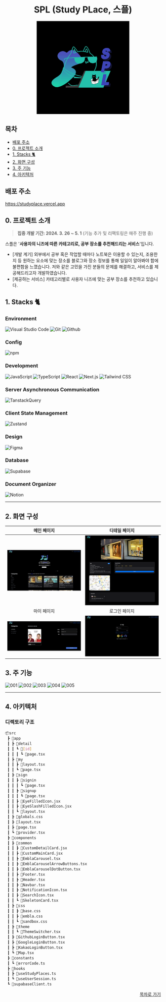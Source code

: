<div align="center">
<h1>SPL (Study PLace, 스플)</h1>
<img width="300" alt="image" src="https://github.com/dahyeo-n/SPL/blob/main/public/images/default-profile.jpg">
</div>

## 목차
- [배포 주소](#배포-주소)
- [0. 프로젝트 소개](#0-프로젝트-소개)
- [1. Stacks 🐈](#1-stacks-)
- [2. 화면 구성](#2-화면-구성)
- [3. 주 기능](#3-주-기능)
- [4. 아키텍처](#4-아키텍처)


## 배포 주소

https://studyplace.vercel.app

## 0. 프로젝트 소개

> **집중 개발 기간: 2024. 3. 26 ~ 5. 1**
> (기능 추가 및 리팩토링은 매주 진행 중)

스플은 '**사용자의 니즈에 따른 카테고리로, 공부 장소를 추천해드리는 서비스**'입니다.

- [개발 계기] 외부에서 공부 혹은 작업할 때마다 노트북은 이용할 수 있는지, 조용한지 등 원하는 요소에 맞는 장소를 블로그와 장소 정보를 통해 일일이 알아봐야 함에 불편함을 느꼈습니다. 저와 같은 고민을 가진 분들의 문제를 해결하고, 서비스를 제공해드리고자 개발하였습니다.
- [제공하는 서비스] 카테고리별로 사용자 니즈에 맞는 공부 장소를 추천하고 있습니다.

## 1. Stacks 🐈

### Environment

![Visual Studio Code](https://img.shields.io/badge/Visual%20Studio%20Code-007ACC?style=for-the-badge&logo=Visual%20Studio%20Code&logoColor=white)
![Git](https://img.shields.io/badge/Git-F05032?style=for-the-badge&logo=Git&logoColor=white)
![Github](https://img.shields.io/badge/GitHub-181717?style=for-the-badge&logo=GitHub&logoColor=white)

### Config

![npm](https://img.shields.io/badge/npm-CB3837?style=for-the-badge&logo=npm&logoColor=white)

### Development

![JavaScript](https://img.shields.io/badge/JavaScript-F7DF1E?style=for-the-badge&logo=Javascript&logoColor=white)
![TypeScript](https://img.shields.io/badge/TypeScript-007ACC?style=for-the-badge&logo=typescript&logoColor=white)
![React](https://img.shields.io/badge/React-20232A?style=for-the-badge&logo=react&logoColor=61DAFB)
![Next.js](https://img.shields.io/badge/Next.js-000000?style=for-the-badge&logo=Next.js&logoColor=white)
![Tailwind CSS](https://img.shields.io/badge/Tailwind_CSS-38B2AC?style=for-the-badge&logo=tailwind-css&logoColor=white)

### Server Asynchronous Communication
![TanstackQuery](https://img.shields.io/badge/TanstackQuery-FF4000?style=for-the-badge&logo=tanstackquery&logoColor=white)

### Client State Management
![Zustand](https://img.shields.io/badge/Zustand-FACC2E?style=for-the-badge&logo=zustand&logoColor=white)

### Design

![Figma](https://img.shields.io/badge/Figma-F24E1E?style=for-the-badge&logo=figma&logoColor=white)

### Database

![Supabase](https://img.shields.io/badge/Supabase-181818?style=for-the-badge&logo=supabase&logoColor=white)

### Document Organizer

![Notion](https://img.shields.io/badge/Notion-000000?style=for-the-badge&logo=Notion&logoColor=white)

---

## 2. 화면 구성

|        메인 페이지        |       디테일 페이지       |
| :-----------------------: | :-----------------------: |
| <img width="500" src="https://github.com/dahyeo-n/SPL/blob/main/public/images/main-page.png"/> | <img width="500" src="https://github.com/dahyeo-n/SPL/blob/main/public/images/detail-page.png"/> |
|        마이 페이지        |       로그인 페이지       |
| <img width="500" src="https://github.com/dahyeo-n/SPL/blob/main/public/images/my-page.png"/> | <img width="500" src="https://github.com/dahyeo-n/SPL/blob/main/public/images/login-page.png"/> |


## 3. 주 기능
![001](https://github.com/user-attachments/assets/c7a5820c-4b8f-4745-afcb-6c0d493bd911)
![002](https://github.com/user-attachments/assets/7c031ab0-fe77-43ed-9e4e-c330751d4834)
![003](https://github.com/user-attachments/assets/2055a792-b193-413c-8244-f8b547dc24e9)
![004](https://github.com/user-attachments/assets/3b099473-82ea-47df-ba84-4427c290d752)
![005](https://github.com/user-attachments/assets/eca0507f-6af3-4373-b878-23c7817d8849)

---

## 4. 아키텍처

### 디렉토리 구조

```bash
📦src
 ┣ 📂app
 ┃ ┣ 📂detail
 ┃ ┃ ┗ 📂[id]
 ┃ ┃ ┃ ┗ 📜page.tsx
 ┃ ┣ 📂my
 ┃ ┃ ┣ 📜layout.tsx
 ┃ ┃ ┗ 📜page.tsx
 ┃ ┣ 📂sign
 ┃ ┃ ┣ 📂signin
 ┃ ┃ ┃ ┗ 📜page.tsx
 ┃ ┃ ┣ 📂signup
 ┃ ┃ ┃ ┗ 📜page.tsx
 ┃ ┃ ┣ 📜EyeFilledIcon.jsx
 ┃ ┃ ┣ 📜EyeSlashFilledIcon.jsx
 ┃ ┃ ┗ 📜layout.tsx
 ┃ ┣ 📜globals.css
 ┃ ┣ 📜layout.tsx
 ┃ ┣ 📜page.tsx
 ┃ ┗ 📜provider.tsx
 ┣ 📂components
 ┃ ┣ 📂common
 ┃ ┃ ┣ 📜CustomDetailCard.jsx
 ┃ ┃ ┣ 📜CustomMainCard.jsx
 ┃ ┃ ┣ 📜EmblaCarousel.tsx
 ┃ ┃ ┣ 📜EmblaCarouselArrowButtons.tsx
 ┃ ┃ ┣ 📜EmblaCarouselDotButton.tsx
 ┃ ┃ ┣ 📜Footer.tsx
 ┃ ┃ ┣ 📜Header.tsx
 ┃ ┃ ┣ 📜Navbar.tsx
 ┃ ┃ ┣ 📜NotificationIcon.tsx
 ┃ ┃ ┣ 📜SearchIcon.tsx
 ┃ ┃ ┗ 📜SkeletonCard.tsx
 ┃ ┣ 📂css
 ┃ ┃ ┣ 📜base.css
 ┃ ┃ ┣ 📜embla.css
 ┃ ┃ ┗ 📜sandbox.css
 ┃ ┣ 📂theme
 ┃ ┃ ┗ 📜ThemeSwitcher.tsx
 ┃ ┣ 📜GithubLoginButton.tsx
 ┃ ┣ 📜GoogleLoginButton.tsx
 ┃ ┣ 📜KakaoLoginButton.tsx
 ┃ ┗ 📜Map.tsx
 ┣ 📂constants
 ┃ ┗ 📜errorCode.ts
 ┣ 📂hooks
 ┃ ┣ 📜useStudyPlaces.ts
 ┃ ┗ 📜useUserSession.ts
 ┗ 📜supabaseClient.ts
```

<div align="right">
  
[목차로 가기](#목차)

</div>
